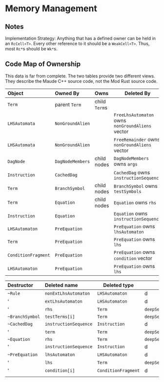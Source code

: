 # Memory Management

## Notes

Implementation Strategy: Anything that has a defined owner can be held in an `RcCell<T>`. Every other reference to it should be a 
`WeakCell<T>`. Thus, most `Rc*`s should be `Wk*`s.

## Code Map of Ownership

This data is far from complete. The two tables provide two different views. They describe the Maude C++ source code, not the Mod Rust source code.

| Object              | Owned By         | Owns          | Deleted By                                       |
|:--------------------|:-----------------|:--------------|--------------------------------------------------|
| `Term`              | parent `Term`    | child `Term`s |                                                  |
| `LHSAutomata`       | `NonGroundAlien` |               | `FreeLhsAutomaton` owns `nonGroundAliens` vector |
| `LHSAutomata`       | `NonGroundAlien` |               | `FreeRemainder` owns `nonGroundAliens` vector    |  
| `DagNode`           | `DagNodeMembers` | child nodes   | `DagNodeMembers` owns `args`                     |
| `Instruction`       | `CachedDag`      |               | `CachedDag` owns `instructionSequence`           |
| `Term`              | `BranchSymbol`   | child nodes   | `BranchSymbol` owns `testSymbols`                |
| `Term`              | `Equation`       | child nodes   | `Equation` owns `rhs`                            |
| `Instruction`       | `Equation`       |               | `Equation` owns `instructionSequence`            |
| `LHSAutomaton`      | `PreEquation`    |               | `PreEquation` owns `lhsAutomaton`                |
| `Term`              | `PreEquation`    |               | `PreEquation` owns `lhs`                         |
| `ConditionFragment` | `PreEquation`    |               | `PreEquation` owns `condition` vector            |
| `LHSAutomaton`      | `PreEquation`    |               | `PreEquation` owns `lhs`                         |





| Destructor      | Deleted name          | Deleted type        | by                   |
| :-------------- | :-------------------- | ------------------- | -------------------- |
| `~Rule`         | `nonExtLhsAutomaton`  | `LHSAutomaton`      | d                    |
| '               | `extLhsAutomaton`     | `LHSAutomaton`      | d                    |
| '               | `rhs`                 | `Term`              | `deepSelfDestruct()` |
| `~BranchSymbol` | `testTerms[i]`        | `Term`              | `deepSelfDestruct()` |
| `~CachedDag`    | `instructionSequence` | `Instruction`       | d                    |
| '               | `term`                | `Term`              | `deepSelfDestruct()` |
| `~Equation`     | `rhs`                 | `Term`              | `deepSelfDestruct()` |
| '               | `instructionSequence` | `Instruction`       | d                    |
| `~PreEquation`  | `lhsAutomaton`        | `LHSAutomaton`      | d                    |
| '               | `lhs`                 | `Term`              | `deepSelfDestruct()` |
| '               | `condition[i]`        | `ConditionFragment` | d                    |
|                 |                       |                     |                      |
